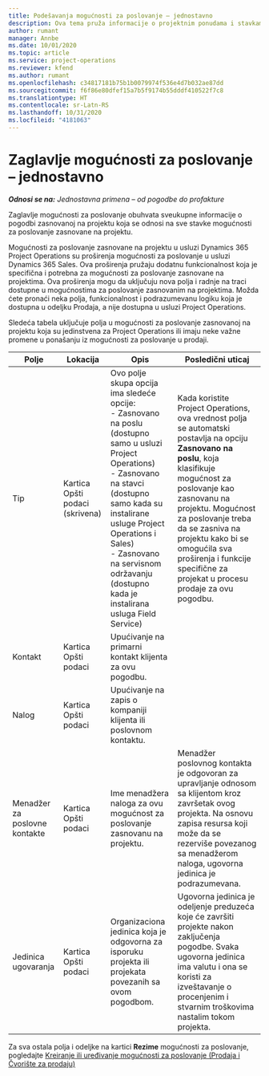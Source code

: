 ```yaml
---
title: Podešavanja mogućnosti za poslovanje – jednostavno
description: Ova tema pruža informacije o projektnim ponudama i stavkama mogućnosti za poslovanje zasnovanim na projektu.
author: rumant
manager: Annbe
ms.date: 10/01/2020
ms.topic: article
ms.service: project-operations
ms.reviewer: kfend
ms.author: rumant
ms.openlocfilehash: c34817181b75b1b0079974f536e4d7b032ae87dd
ms.sourcegitcommit: f6f86e80dfef15a7b5f9174b55dddf410522f7c8
ms.translationtype: HT
ms.contentlocale: sr-Latn-RS
ms.lasthandoff: 10/31/2020
ms.locfileid: "4181063"
---
```

# <a name="opportunity-header---lite"></a>Zaglavlje mogućnosti za poslovanje – jednostavno

_**Odnosi se na:** Jednostavna primena – od pogodbe do profakture_

Zaglavlje mogućnosti za poslovanje obuhvata sveukupne informacije o pogodbi zasnovanoj na projektu koja se odnosi na sve stavke mogućnosti za poslovanje zasnovane na projektu.

Mogućnosti za poslovanje zasnovane na projektu u usluzi Dynamics 365 Project Operations su proširenja mogućnosti za poslovanje u usluzi Dynamics 365 Sales. Ova proširenja pružaju dodatnu funkcionalnost koja je specifična i potrebna za mogućnosti za poslovanje zasnovane na projektima. Ova proširenja mogu da uključuju nova polja i radnje na traci dostupne u mogućnostima za poslovanje zasnovanim na projektima. Možda ćete pronaći neka polja, funkcionalnost i podrazumevanu logiku koja je dostupna u odeljku Prodaja, a nije dostupna u usluzi Project Operations.

Sledeća tabela uključuje polja u mogućnosti za poslovanje zasnovanoj na projektu koja su jedinstvena za Project Operations ili imaju neke važne promene u ponašanju iz mogućnosti za poslovanje u prodaji.

| **Polje** | **Lokacija** | **Opis** | **Posledični uticaj** |
| --- | --- | --- | --- |
| Tip | Kartica Opšti podaci (skrivena) | Ovo polje skupa opcija ima sledeće opcije:</br>- Zasnovano na poslu (dostupno samo u usluzi Project Operations)</br>- Zasnovano na stavci (dostupno samo kada su instalirane usluge Project Operations i Sales)</br>- Zasnovano na servisnom održavanju (dostupno kada je instalirana usluga Field Service) | Kada koristite Project Operations, ova vrednost polja se automatski postavlja na opciju **Zasnovano na poslu**, koja klasifikuje mogućnost za poslovanje kao zasnovanu na projektu. Mogućnost za poslovanje treba da se zasniva na projektu kako bi se omogućila sva proširenja i funkcije specifične za projekat u procesu prodaje za ovu pogodbu. |
| Kontakt | Kartica Opšti podaci | Upućivanje na primarni kontakt klijenta za ovu pogodbu. | |
| Nalog | Kartica Opšti podaci | Upućivanje na zapis o kompaniji klijenta ili poslovnom kontaktu. | |
| Menadžer za poslovne kontakte | Kartica Opšti podaci | Ime menadžera naloga za ovu mogućnost za poslovanje zasnovanu na projektu. | Menadžer poslovnog kontakta je odgovoran za upravljanje odnosom sa klijentom kroz završetak ovog projekta. Na osnovu zapisa resursa koji može da se rezerviše povezanog sa menadžerom naloga, ugovorna jedinica je podrazumevana. |
| Jedinica ugovaranja | Kartica Opšti podaci | Organizaciona jedinica koja je odgovorna za isporuku projekta ili projekata povezanih sa ovom pogodbom. | Ugovorna jedinica je odeljenje preduzeća koje će završiti projekte nakon zaključenja pogodbe. Svaka ugovorna jedinica ima valutu i ona se koristi za izveštavanje o procenjenim i stvarnim troškovima nastalim tokom projekta. |

Za sva ostala polja i odeljke na kartici **Rezime** mogućnosti za poslovanje, pogledajte [Kreiranje ili uređivanje mogućnosti za poslovanje (Prodaja i Čvorište za prodaju)](https://docs.microsoft.com/dynamics365/sales-enterprise/create-edit-opportunity-sales)
